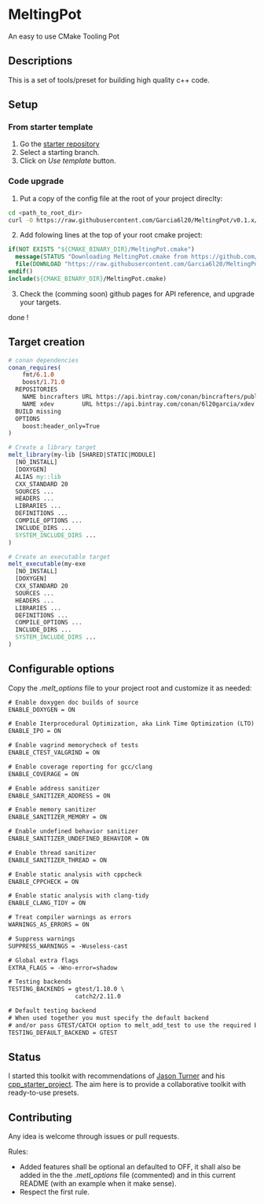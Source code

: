 # MeltingPot

An easy to use CMake Tooling Pot

## Descriptions

This is a set of tools/preset for building high quality c++ code.

## Setup

### From starter template

1. Go the [starter repository](https://github.com/Garcia6l20/MeltingPot-starter)
2. Select a starting branch.
3. Click on *Use template* button.

### Code upgrade

1. Put a copy of the config file at the root of your project direclty:
```bash
cd <path_to_root_dir>
curl -O https://raw.githubusercontent.com/Garcia6l20/MeltingPot/v0.1.x/dist/.melt_options
```

2. Add folowing lines at the top of your root cmake project:
```cmake
if(NOT EXISTS "${CMAKE_BINARY_DIR}/MeltingPot.cmake")
  message(STATUS "Downloading MeltingPot.cmake from https://github.com/Garcia6l20/MeltingPot")
  file(DOWNLOAD "https://raw.githubusercontent.com/Garcia6l20/MeltingPot/v0.1.x/dist/MeltingPot.cmake" "${CMAKE_BINARY_DIR}/MeltingPot.cmake")
endif()
include(${CMAKE_BINARY_DIR}/MeltingPot.cmake)
```

3. Check the (comming soon) github pages for API reference, and upgrade your targets.

done !

## Target creation

```cmake
# conan dependencies
conan_requires(
    fmt/6.1.0
    boost/1.71.0
  REPOSITORIES
    NAME bincrafters URL https://api.bintray.com/conan/bincrafters/public-conan
    NAME xdev        URL https://api.bintray.com/conan/6l20garcia/xdev
  BUILD missing
  OPTIONS
    boost:header_only=True
)

# Create a library target
melt_library(my-lib [SHARED|STATIC|MODULE]
  [NO_INSTALL]
  [DOXYGEN]
  ALIAS my::lib
  CXX_STANDARD 20
  SOURCES ...
  HEADERS ...
  LIBRARIES ...
  DEFINITIONS ...
  COMPILE_OPTIONS ...
  INCLUDE_DIRS ...
  SYSTEM_INCLUDE_DIRS ...
)

# Create an executable target
melt_executable(my-exe
  [NO_INSTALL]
  [DOXYGEN]
  CXX_STANDARD 20
  SOURCES ...
  HEADERS ...
  LIBRARIES ...
  DEFINITIONS ...
  COMPILE_OPTIONS ...
  INCLUDE_DIRS ...
  SYSTEM_INCLUDE_DIRS ...
)
```

## Configurable options

Copy the *.melt_options* file to your project root and customize it as needed:

```txt
# Enable doxygen doc builds of source
ENABLE_DOXYGEN = ON

# Enable Iterprocedural Optimization, aka Link Time Optimization (LTO)
ENABLE_IPO = ON

# Enable vagrind memorycheck of tests
ENABLE_CTEST_VALGRIND = ON

# Enable coverage reporting for gcc/clang
ENABLE_COVERAGE = ON

# Enable address sanitizer
ENABLE_SANITIZER_ADDRESS = ON

# Enable memory sanitizer
ENABLE_SANITIZER_MEMORY = ON

# Enable undefined behavior sanitizer
ENABLE_SANITIZER_UNDEFINED_BEHAVIOR = ON

# Enable thread sanitizer
ENABLE_SANITIZER_THREAD = ON

# Enable static analysis with cppcheck
ENABLE_CPPCHECK = ON

# Enable static analysis with clang-tidy
ENABLE_CLANG_TIDY = ON

# Treat compiler warnings as errors
WARNINGS_AS_ERRORS = ON

# Suppress warnings
SUPPRESS_WARNINGS = -Wuseless-cast

# Global extra flags
EXTRA_FLAGS = -Wno-error=shadow

# Testing backends
TESTING_BACKENDS = gtest/1.10.0 \
                   catch2/2.11.0

# Default testing backend
# When used together you must specify the default backend
# and/or pass GTEST/CATCH option to melt_add_test to use the required backend
TESTING_DEFAULT_BACKEND = GTEST
```

## Status

I started this toolkit with recommendations of [Jason Turner](https://github.com/lefticus) and his [cpp_starter_project](https://github.com/lefticus/cpp_starter_project).
The aim here is to provide a collaborative toolkit with ready-to-use presets.


## Contributing

Any idea is welcome through issues or pull requests.

Rules:
 - Added features shall be optional an defaulted to OFF, it shall also be added in the the *.metl_options* file (commented) and in this current README (with an example when it make sense).
 - Respect the first rule.
